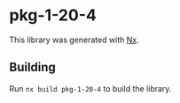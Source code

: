 # pkg-1-20-4

This library was generated with [Nx](https://nx.dev).

## Building

Run `nx build pkg-1-20-4` to build the library.
